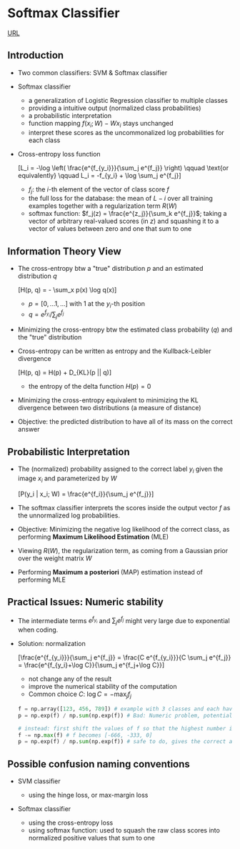 # Softmax Classifier

[URL](http://cs231n.github.io/linear-classify/#softmax)

## Introduction

+ Two common classifiers: SVM & Softmax classifier

+ Softmax classifier
  + a generalization of Logistic Regression classifier to multiple classes
  + providing a intuitive output (normalized class probabilities)
  + a probabilistic interpretation 
  + function mapping $f(x_i; W) - Wx_i$ stays unchanged
  + interpret these scores as the uncommonalized log probabilities for each class

+ Cross-entropy loss function

  \[L_i = -\log \left( \frac{e^{f_{y_i}}}{\sum_j e^{f_j}} \right) \qquad \text{or equivalently} \qquad L_i = -f_{y_i} + \log \sum_j e^{f_j}\]

  + $f_j$: the $i$-th element of the vector of class score $f$
  + the full loss for the database: the mean of $L-i$ over all training examples together with a regularization term $R(W)$
  + softmax function: $f_j(z) = \frac{e^{z_j}}{\sum_k e^{f_j}}$; taking a vector of arbitrary real-valued scores (in $z$) and squashing it to a vector of values between zero and one that sum to one


## Information Theory View

+ The cross-entropy btw a "true" distribution $p$ and an estimated distribution $q$

  \[H(p, q) = - \sum_x p(x) \log q(x)\]

  + $p = [0, \dots 1, \dots]$ with 1 at the $y_i$-th position
  + $q = e^{f_{y_i}} / \sum_j e^{f_j}$

+ Minimizing the cross-entropy btw the estimated class probability ($q$) and the "true" distribution

+ Cross-entropy can be written as entropy and the Kullback-Leibler divergence

  \[H(p, q) = H(p) + D_{KL}(p || q)\]

  + the entropy of the delta function $H(p) = 0$ 

+ Minimizing the cross-entropy equivalent to minimizing the KL divergence between two distributions (a measure of distance)

+ Objective: the predicted distribution to have all of its mass on the correct answer


## Probabilistic Interpretation

+ The (normalized) probability assigned to the correct label $y_i$ given the image $x_i$ and parameterized by $W$

  \[P(y_i | x_i; W) = \frac{e^{f_i}}{\sum_j e^{f_j}}\]

+ The softmax classifier interprets the scores inside the output vector $f$ as the unnormalized log probabilities.

+ Objective: Minimizing the negative log likelihood of the correct class, as performing __Maximum Likelihood Estimation__ (MLE)

+ Viewing $R(W)$, the regularization term, as coming from a Gaussian prior over the weight matrix $W$

+ Performing __Maximum a posteriori__ (MAP) estimation instead of performing MLE


## Practical Issues: Numeric stability

+ The intermediate terms $e^{f_{y_i}}$ and $\sum_j e^{f_j}$ might very large due to exponential when coding.

+ Solution: normalization

  \[\frac{e^{f_{y_i}}}{\sum_j e^{f_j}} = \frac{C e^{f_{y_i}}}{C \sum_j e^{f_j}} = \frac{e^{f_{y_i}+\log C}}{\sum_j e^{f_j+\log C}}\]

  + not change any of the result
  + improve the numerical stability of the computation
  + Common choice $C$: $\log C = -\max_j f_j$

  ```python
  f = np.array([123, 456, 789]) # example with 3 classes and each having large scores
  p = np.exp(f) / np.sum(np.exp(f)) # Bad: Numeric problem, potential blowup

  # instead: first shift the values of f so that the highest number is 0:
  f -= np.max(f) # f becomes [-666, -333, 0]
  p = np.exp(f) / np.sum(np.exp(f)) # safe to do, gives the correct answer
  ```


## Possible confusion naming conventions

+ SVM classifier
  + using the hinge loss, or max-margin loss

+ Softmax classifier
  + using the cross-entropy loss
  + using softmax function: used to squash the raw class scores into normalized positive values that sum to one



